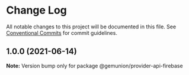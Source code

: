 # Change Log

All notable changes to this project will be documented in this file.
See [Conventional Commits](https://conventionalcommits.org) for commit guidelines.

## 1.0.0 (2021-06-14)

**Note:** Version bump only for package @gemunion/provider-api-firebase

